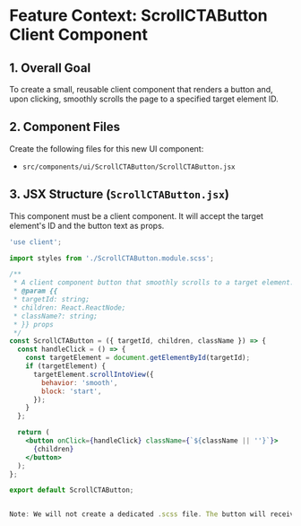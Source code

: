 # Feature Context: ScrollCTAButton Client Component

## 1. Overall Goal
To create a small, reusable client component that renders a button and, upon clicking, smoothly scrolls the page to a specified target element ID.

## 2. Component Files
Create the following files for this new UI component:
- `src/components/ui/ScrollCTAButton/ScrollCTAButton.jsx`

## 3. JSX Structure (`ScrollCTAButton.jsx`)
This component must be a client component. It will accept the target element's ID and the button text as props.

```jsx
'use client';

import styles from './ScrollCTAButton.module.scss';

/**
 * A client component button that smoothly scrolls to a target element.
 * @param {{
 * targetId: string;
 * children: React.ReactNode;
 * className?: string;
 * }} props
 */
const ScrollCTAButton = ({ targetId, children, className }) => {
  const handleClick = () => {
    const targetElement = document.getElementById(targetId);
    if (targetElement) {
      targetElement.scrollIntoView({
        behavior: 'smooth',
        block: 'start',
      });
    }
  };

  return (
    <button onClick={handleClick} className={`${className || ''}`}>
      {children}
    </button>
  );
};

export default ScrollCTAButton;


Note: We will not create a dedicated .scss file. The button will receive its styles from the parent component via the className prop, making it more reusable. For example, we will pass the .card-button class to it.

